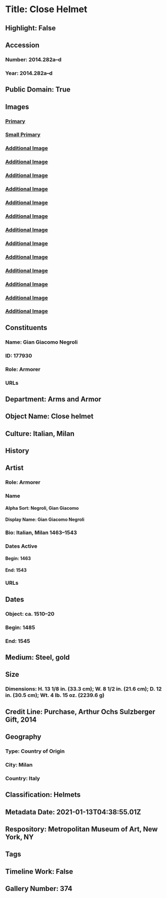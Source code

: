 # Title: Close Helmet
## Highlight: False
## Accession
### Number: 2014.282a–d
### Year: 2014.282a–d
## Public Domain: True
## Images
### [Primary](https://images.metmuseum.org/CRDImages/aa/original/DP355479.jpg)
### [Small Primary](https://images.metmuseum.org/CRDImages/aa/web-large/DP355479.jpg)
### [Additional Image](https://images.metmuseum.org/CRDImages/aa/original/DP355480.jpg)
### [Additional Image](https://images.metmuseum.org/CRDImages/aa/original/DP355481.jpg)
### [Additional Image](https://images.metmuseum.org/CRDImages/aa/original/DP355482.jpg)
### [Additional Image](https://images.metmuseum.org/CRDImages/aa/original/DP355483.jpg)
### [Additional Image](https://images.metmuseum.org/CRDImages/aa/original/DP374186.jpg)
### [Additional Image](https://images.metmuseum.org/CRDImages/aa/original/DP374188.jpg)
### [Additional Image](https://images.metmuseum.org/CRDImages/aa/original/DP374189.jpg)
### [Additional Image](https://images.metmuseum.org/CRDImages/aa/original/DP374230.jpg)
### [Additional Image](https://images.metmuseum.org/CRDImages/aa/original/DP355474.jpg)
### [Additional Image](https://images.metmuseum.org/CRDImages/aa/original/DP355475.jpg)
### [Additional Image](https://images.metmuseum.org/CRDImages/aa/original/DP355476.jpg)
### [Additional Image](https://images.metmuseum.org/CRDImages/aa/original/DP355477.jpg)
### [Additional Image](https://images.metmuseum.org/CRDImages/aa/original/DP355478.jpg)
## Constituents
### Name: Gian Giacomo Negroli
### ID: 177930
### Role: Armorer
### URLs
## Department: Arms and Armor
## Object Name: Close helmet
## Culture: Italian, Milan
## History
## Artist
### Role: Armorer
### Name
#### Alpha Sort: Negroli, Gian Giacomo
#### Display Name: Gian Giacomo Negroli
### Bio: Italian, Milan 1463–1543
### Dates Active
#### Begin: 1463
#### End: 1543
### URLs
## Dates
### Object: ca. 1510–20
### Begin: 1485
### End: 1545
## Medium: Steel, gold
## Size
### Dimensions: H. 13 1/8 in. (33.3 cm); W. 8 1/2 in. (21.6 cm); D. 12 in. (30.5 cm); Wt. 4 lb. 15 oz. (2239.6 g)
## Credit Line: Purchase, Arthur Ochs Sulzberger Gift, 2014
## Geography
### Type: Country of Origin
### City: Milan
### Country: Italy
## Classification: Helmets
## Metadata Date: 2021-01-13T04:38:55.01Z
## Respository: Metropolitan Museum of Art, New York, NY
## Tags
## Timeline Work: False
## Gallery Number: 374